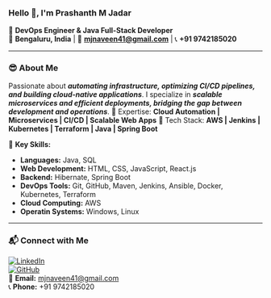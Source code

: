 ### Hello 👋, I'm Prashanth M Jadar  
🚀 **DevOps Engineer & Java Full-Stack Developer**  
📍 **Bengaluru, India** | 📧 **mjnaveen41@gmail.com** | 📞 **+91 9742185020**  
 

---

### 😎 About Me  
Passionate about ***automating infrastructure, optimizing CI/CD pipelines, and building cloud-native applications***. I specialize in ***scalable microservices and efficient deployments, bridging the gap between development and operations***. 
🔹 Expertise: **Cloud Automation | Microservices | CI/CD | Scalable Web Apps**
🔹 Tech Stack: **AWS | Jenkins | Kubernetes | Terraform | Java | Spring Boot**

📌 **Key Skills:**  
- **Languages:** Java, SQL  
- **Web Development:** HTML, CSS, JavaScript, React.js  
- **Backend:** Hibernate, Spring Boot  
- **DevOps Tools:** Git, GitHub, Maven, Jenkins, Ansible, Docker, Kubernetes, Terraform  
- **Cloud Computing:** AWS
- **Operatin Systems:** Windows, Linux

---


### 📬 Connect with Me  
[![LinkedIn](https://img.shields.io/badge/LinkedIn-blue?logo=linkedin&logoColor=white)](www.linkedin.com/in/prashanth-m-jadar-b42b42208)  
[![GitHub](https://img.shields.io/badge/GitHub-black?logo=github&logoColor=white)](https://github.com/PrashanthMJ21)  
📧 **Email:** mjnaveen41@gmail.com  
📞 **Phone:** +91 9742185020  
  

